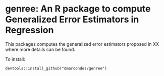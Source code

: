 # genree: An R package to compute Generalized Error Estimators in Regression

This packages computes the generalized error estimators proposed in XX where more details can be found.

To install:

`` devtools::install_github("dmarcondes/genree") ``

